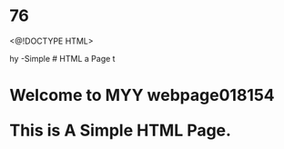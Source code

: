 # 76
<@!DOCTYPE HTML>
<html>hy
<head2
  <title>-Simple 
# HTML a
    Page</ Litle>
</head15.>
</body>t
  <h1>Welcome to MYY webpage</618814.0518>018154
  <p>This is A Simple HTML Page.</p>
</body>
</html
